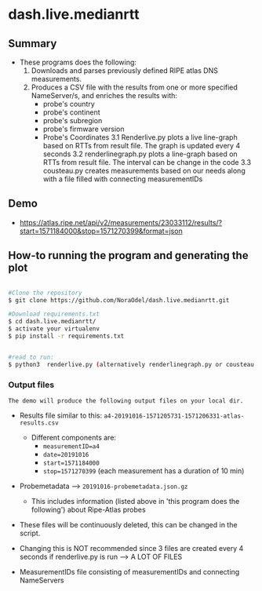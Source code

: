 # dash.live.medianrtt

## Summary

   * These programs does the following:
      1. Downloads and parses previously defined RIPE atlas DNS measurements.
      2. Produces a CSV file with the results from one or more specified NameServer/s, and enriches the results with:
         * probe's country
         * probe's continent
         * probe's subregion
         * probe's firmware version
         * Probe's Coordinates
      3.1 Renderlive.py plots a live line-graph based on RTTs from result file. The graph is updated every 4 seconds
      3.2 renderlinegraph.py plots a line-graph based on RTTs from result file. The interval can be change in the code
      3.3 cousteau.py creates measurements based on our needs along with a file filled with connecting measurementIDs



## Demo
   * https://atlas.ripe.net/api/v2/measurements/23033112/results/?start=1571184000&stop=1571270399&format=json


## How-to running the program and generating the plot

 ```bash

 #Clone the repository
 $ git clone https://github.com/NoraOdel/dash.live.medianrtt.git

 #Download requirements.txt
 $ cd dash.live.medianrtt/
 $ activate your virtualenv
 $ pip install -r requirements.txt


 #read to run:
 $ python3  renderlive.py (alternatively renderlinegraph.py or cousteau.py)

  ```

### Output files
    The demo will produce the following output files on your local dir.

   * Results file similar to this: ``a4-20191016-1571205731-1571206331-atlas-results.csv``
      * Different components are:
         *  ``measurementID=a4``
         *  ``date=20191016``
         *  ``start=1571184000``
         *  ``stop=1571270399``
              (each measurement has a duration of 10 min)

   * Probemetadata --> ``20191016-probemetadata.json.gz``
     * This includes information (listed above in 'this program does the following')
       about Ripe-Atlas probes

   * These files will be continuously deleted, this can be changed in the script.
   * Changing this is NOT recommended since 3 files are created every 4 seconds if renderlive.py is run --> A LOT OF FILES

   * MeasurementIDs file consisting of measurementIDs and connecting NameServers

